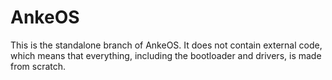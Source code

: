 # AnkeOS
This is the standalone branch of AnkeOS. It does not contain external code,
which means that everything, including the bootloader and drivers, is made from
scratch.